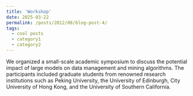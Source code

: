 ```yaml
---
title: 'Workshop'
date: 2025-03-22
permalink: /posts/2012/08/blog-post-4/
tags:
  - cool posts
  - category1
  - category2
---
```


We organized a small-scale academic symposium to discuss the potential impact of large models on data management and mining algorithms. The participants included graduate students from renowned research institutions such as Peking University, the University of Edinburgh, City University of Hong Kong, and the University of Southern California.
